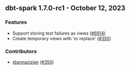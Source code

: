 ## dbt-spark 1.7.0-rc1 - October 12, 2023

### Features

- Support storing test failures as views ([#6914](https://github.com/dbt-labs/dbt-spark/issues/6914))
- Create temporary views with 'or replace' ([#350](https://github.com/dbt-labs/dbt-spark/issues/350))

### Contributors
- [@annazizian](https://github.com/annazizian) ([#350](https://github.com/dbt-labs/dbt-spark/issues/350))
